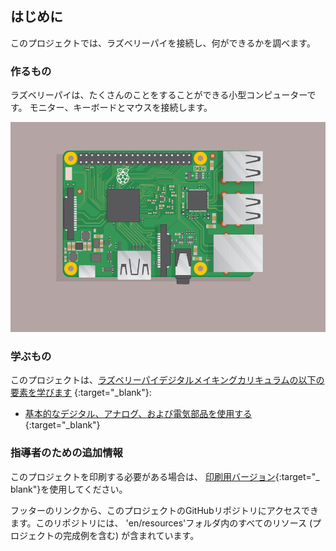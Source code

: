 ## はじめに

このプロジェクトでは、ラズベリーパイを接続し、何ができるかを調べます。

### 作るもの

ラズベリーパイは、たくさんのことをすることができる小型コンピューターです。 モニター、キーボードとマウスを接続します。

![スクリーンショット](images/pi-plug-in.gif)

### 学ぶもの

このプロジェクトは、[ラズベリーパイデジタルメイキングカリキュラムの以下の要素を学びます](http://rpf.io/curriculum) {:target="_blank"}:

+ [基本的なデジタル、アナログ、および電気部品を使用する](https://curriculum.raspberrypi.org/physical-computing/creator/){:target="_blank"}

### 指導者のための追加情報

このプロジェクトを印刷する必要がある場合は、 [印刷用バージョン](https://projects.raspberrypi.org/en/projects/raspberry-pi-getting-started/print){:target="_ blank"}を使用してください。

フッターのリンクから、このプロジェクトのGitHubリポジトリにアクセスできます。このリポジトリには、 'en/resources'フォルダ内のすべてのリソース (プロジェクトの完成例を含む) が含まれています。